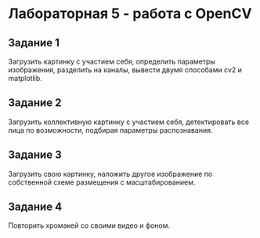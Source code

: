 # Лабораторная 5 - работа с OpenCV

## Задание 1

Загрузить картинку с участием себя, определить параметры изображения, разделить на каналы, вывести двумя способами cv2 и matplotlib.

## Задание 2

Загрузить коллективную картинку с участием себя, детектировать все лица по возможности, подбирая параметры распознавания.

## Задание 3

Загрузить свою картинку, наложить другое изображение по собственной схеме размещения с масштабированием.

## Задание 4

Повторить хромакей со своими видео и фоном.
